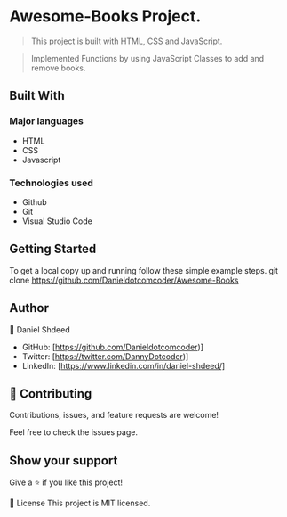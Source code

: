# Awesome-Books Project.

> This project is built with HTML, CSS and JavaScript.

> Implemented Functions by using JavaScript Classes to add and remove books.

## Built With
### Major languages
- HTML
- CSS
- Javascript

### Technologies used
- Github
- Git
- Visual Studio Code


## Getting Started
To get a local copy up and running follow these simple example steps.
git clone https://github.com/Danieldotcomcoder/Awesome-Books


## Author
👤 Daniel Shdeed

- GitHub: [https://github.com/Danieldotcomcoder)]
- Twitter: [https://twitter.com/DannyDotcoder)]
- LinkedIn: [https://www.linkedin.com/in/daniel-shdeed/]

## 🤝 Contributing
Contributions, issues, and feature requests are welcome!

Feel free to check the issues page.


## Show your support
Give a ⭐️ if you like this project!

📝 License
This project is MIT licensed.
